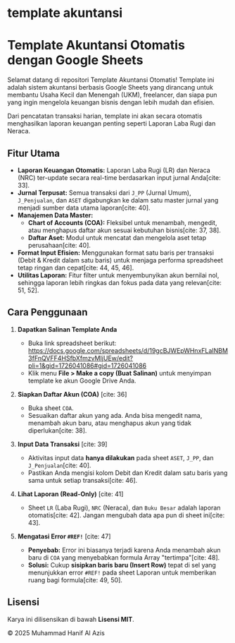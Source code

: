 # template akuntansi

# Template Akuntansi Otomatis dengan Google Sheets

Selamat datang di repositori Template Akuntansi Otomatis! Template ini adalah sistem akuntansi berbasis Google Sheets yang dirancang untuk membantu Usaha Kecil dan Menengah (UKM), freelancer, dan siapa pun yang ingin mengelola keuangan bisnis dengan lebih mudah dan efisien.

Dari pencatatan transaksi harian, template ini akan secara otomatis menghasilkan laporan keuangan penting seperti Laporan Laba Rugi dan Neraca.

## Fitur Utama

-   **Laporan Keuangan Otomatis:** Laporan Laba Rugi (LR) dan Neraca (NRC) ter-update secara real-time berdasarkan input jurnal Anda[cite: 33].
-   **Jurnal Terpusat:** Semua transaksi dari `J_PP` (Jurnal Umum), `J_Penjualan`, dan `ASET` digabungkan ke dalam satu master jurnal yang menjadi sumber data utama laporan[cite: 40].
-   **Manajemen Data Master:**
    -   **Chart of Accounts (COA):** Fleksibel untuk menambah, mengedit, atau menghapus daftar akun sesuai kebutuhan bisnis[cite: 37, 38].
    -   **Daftar Aset:** Modul untuk mencatat dan mengelola aset tetap perusahaan[cite: 40].
-   **Format Input Efisien:** Menggunakan format satu baris per transaksi (Debit & Kredit dalam satu baris) untuk menjaga performa spreadsheet tetap ringan dan cepat[cite: 44, 45, 46].
-   **Utilitas Laporan:** Fitur filter untuk menyembunyikan akun bernilai nol, sehingga laporan lebih ringkas dan fokus pada data yang relevan[cite: 51, 52].

## Cara Penggunaan

1.  **Dapatkan Salinan Template Anda**
    -   Buka link spreadsheet berikut: https://docs.google.com/spreadsheets/d/19gcBJWEpWHnxFLaINBM3fFnQVFF4HSfbXfmzvMIjUEw/edit?pli=1&gid=1726041086#gid=1726041086
    -   Klik menu **File > Make a copy (Buat Salinan)** untuk menyimpan template ke akun Google Drive Anda.

2.  **Siapkan Daftar Akun (COA)** [cite: 36]
    -   Buka sheet `COA`.
    -   Sesuaikan daftar akun yang ada. Anda bisa mengedit nama, menambah akun baru, atau menghapus akun yang tidak diperlukan[cite: 38].

3.  **Input Data Transaksi** [cite: 39]
    -   Aktivitas input data **hanya dilakukan** pada sheet `ASET`, `J_PP`, dan `J_Penjualan`[cite: 40].
    -   Pastikan Anda mengisi kolom Debit dan Kredit dalam satu baris yang sama untuk setiap transaksi[cite: 46].

4.  **Lihat Laporan (Read-Only)** [cite: 41]
    -   Sheet `LR` (Laba Rugi), `NRC` (Neraca), dan `Buku Besar` adalah laporan otomatis[cite: 42]. Jangan mengubah data apa pun di sheet ini[cite: 43].

5.  **Mengatasi Error `#REF!`** [cite: 47]
    -   **Penyebab:** Error ini biasanya terjadi karena Anda menambah akun baru di `COA` yang menyebabkan formula Array "tertimpa"[cite: 48].
    -   **Solusi:** Cukup **sisipkan baris baru (Insert Row)** tepat di sel yang menunjukkan error `#REF!` pada sheet Laporan untuk memberikan ruang bagi formula[cite: 49, 50].

## Lisensi

Karya ini dilisensikan di bawah **Lisensi MIT**.

© 2025 Muhammad Hanif Al Azis
